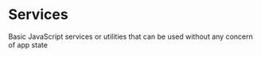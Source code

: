 # Services

Basic JavaScript services or utilities that can be used without any concern of app state
